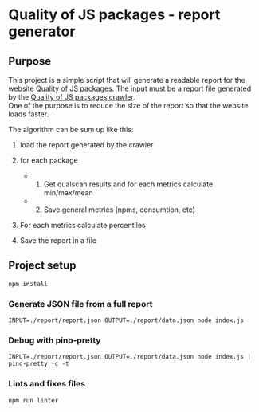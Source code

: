 # Quality of JS packages - report generator

## Purpose

This project is a simple script that will generate a readable report for the website [Quality of JS packages](https://github.com/wallet77/qualityofjspackages-website).
The input must be a report file generated by the [Quality of JS packages crawler](https://github.com/wallet77/qualityofjspackages-crawler).  
One of the purpose is to reduce the size of the report so that the website loads faster.

The algorithm can be sum up like this:

1. load the report generated by the crawler

2. for each package
    - 1. Get qualscan results and for each metrics calculate min/max/mean
    - 2. Save general metrics (npms, consumtion, etc)

3. For each metrics calculate percentiles

4. Save the report in a file

## Project setup
```
npm install
```

### Generate JSON file from a full report
```
INPUT=./report/report.json OUTPUT=./report/data.json node index.js
```

### Debug with pino-pretty
```
INPUT=./report/report.json OUTPUT=./report/data.json node index.js | pino-pretty -c -t
```

### Lints and fixes files
```
npm run linter
```
